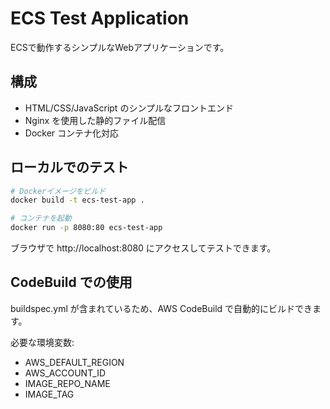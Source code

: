 # ECS Test Application

ECSで動作するシンプルなWebアプリケーションです。

## 構成
- HTML/CSS/JavaScript のシンプルなフロントエンド
- Nginx を使用した静的ファイル配信
- Docker コンテナ化対応

## ローカルでのテスト

```bash
# Dockerイメージをビルド
docker build -t ecs-test-app .

# コンテナを起動
docker run -p 8080:80 ecs-test-app
```

ブラウザで http://localhost:8080 にアクセスしてテストできます。

## CodeBuild での使用

buildspec.yml が含まれているため、AWS CodeBuild で自動的にビルドできます。

必要な環境変数:
- AWS_DEFAULT_REGION
- AWS_ACCOUNT_ID  
- IMAGE_REPO_NAME
- IMAGE_TAG